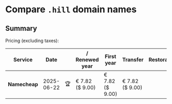 # Compare `.hill` domain names

## Summary

Pricing (excluding taxes):

| Service | Date |  | / Renewed year | First year | Transfer | Restoration |
|--|--|--|--|--|--|--|
| **Namecheap** | 2025-06-22 | 🏆 | € 7.82<br>($ 9.00) | € 7.82<br>($ 9.00) | € 7.82<br>($ 9.00) |  |
